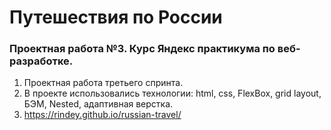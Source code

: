 # Путешествия по России
### Проектная работа №3. Курс Яндекс практикума по веб-разработке.

1. Проектная работа третьего спринта.
2. В проекте использовались технологии: html, css, FlexBox, grid layout, БЭМ, Nested, адаптивная верстка.
3. https://rindey.github.io/russian-travel/